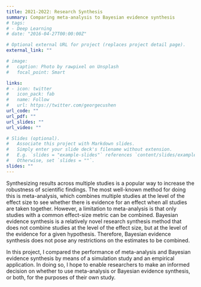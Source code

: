 ```yaml
---
title: 2021-2022: Research Synthesis
summary: Comparing meta-analysis to Bayesian evidence synthesis
# tags:
# - Deep Learning
# date: "2016-04-27T00:00:00Z"

# Optional external URL for project (replaces project detail page).
external_link: ""

# image:
#   caption: Photo by rawpixel on Unsplash
#   focal_point: Smart

links:
# - icon: twitter
#   icon_pack: fab
#   name: Follow
#   url: https://twitter.com/georgecushen
url_code: ""
url_pdf: ""
url_slides: ""
url_video: ""

# Slides (optional).
#   Associate this project with Markdown slides.
#   Simply enter your slide deck's filename without extension.
#   E.g. `slides = "example-slides"` references `content/slides/example-slides.md`.
#   Otherwise, set `slides = ""`.
slides: ""
---
```


Synthesizing results across multiple studies is a popular way to increase the robustness of scientific findings. The most well-known method for doing this is meta-analysis, which combines multiple studies at the level of the effect size to see whether there is evidence for an effect when all studies are taken together. However, a limitation to meta-analysis is that only studies with a common effect-size metric can be combined. Bayesian evidence synthesis is a relatively novel research synthesis method that does not combine studies at the level of the effect size, but at the level of the evidence for a given hypothesis. Therefore, Bayesian evidence synthesis does not pose any restrictions on the estimates to be combined.

In this project, I compared the performance of meta-analysis and Bayesian evidence synthesis by means of a simulation study and an empirical application. In doing so, I hope to enable researchers to make an informed decision on whether to use meta-analysis or Bayesian evidence synthesis, or both, for the purposes of their own study.




